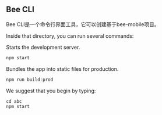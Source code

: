 ## Bee CLI

Bee CLI是一个命令行界面工具，它可以创建基于bee-mobile项目。

Inside that directory, you can run several commands:

Starts the development server.
```javascript
npm start
```

Bundles the app into static files for production.
```javascript
npm run build:prod
```
  
We suggest that you begin by typing:
```javascript
cd abc
npm start
```
  






